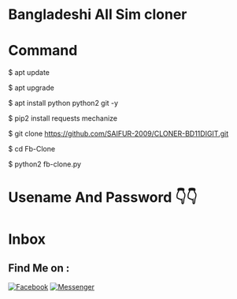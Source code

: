 # Bangladeshi All Sim cloner
# Command

$ apt update

$ apt upgrade

$ apt install python python2 git -y

$ pip2 install requests mechanize

$ git clone https://github.com/SAIFUR-2009/CLONER-BD11DIGIT.git

$ cd Fb-Clone

$ python2 fb-clone.py

# Usename And Password 👇👇
# Inbox


## Find Me on :

[![Facebook](https://img.shields.io/badge/Facebook-green?style=for-the-badge&logo=facebook)](https://www.facebook.com/Cyber.Expert.Mamun.2454)
[![Messenger](https://img.shields.io/badge/Chat-Messenger-blue?style=for-the-badge&logo=messenger)](https://m.meCyber.Expert.Mamun.2454)


